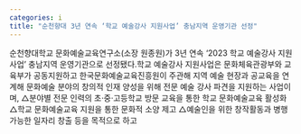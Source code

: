 ```yaml
---
categories: i
title: "순천향대 3년 연속 ‘학교 예술강사 지원사업’ 충남지역 운영기관 선정"
---
```

순천향대학교 문화예술교육연구소(소장 원종원)가 3년 연속 ‘2023 학교 예술강사 지원사업’ 충남지역 운영기관으로 선정됐다.학교 예술강사 지원사업은 문화체육관광부와 교육부가 공동지원하고 한국문화예술교육진흥원이 주관해 지역 예술 현장과 공교육을 연계해 문화예술 분야의 창의적 인재 양성을 위해 전문 예술 강사 파견을 지원하는 사업이며, △분야별 전문 인력의 초·중·고등학교 방문 교육을 통한 학교 문화예술교육 활성화 △학교 문화예술교육 지원을 통한 문화적 소양 제고 △예술인을 위한 창작활동과 병행 가능한 일자리 창출 등을 목적으로 하고